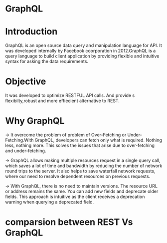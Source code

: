 # GraphQL
# Introduction
GraphQL is an open source data query and manipulation language for API. It was developed internally by Facebook coorporation in 2012.GraphQL is a query language to build client application by providing flexible and intuitive syntax for asking the data requirements.

# Objective
It was developed to optimize RESTFUL API calls. And provide s flexibilty,robust and more effiecient alternative to REST.

# Why GraphQL

-> It overcome the problem of problem of Over-Fetching or Under-Fetching.With GraphQL, developers can fetch only what is required. Nothing less, nothing more. This solves the issues that arise due to over-fetching and under-fetching.

-> GraphQL allows making multiple resources request in a single query call, which saves a lot of time and bandwidth by reducing the number of network round trips to the server. It also helps to save waterfall network requests, where our need to resolve dependent resources on previous requests. 

-> With GraphQL, there is no need to maintain versions. The resource URL or address remains the same. You can add new fields and deprecate older fields. This approach is intuitive as the client receives a deprecation warning when querying a deprecated field.

# comparsion between REST Vs GraphQL

